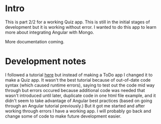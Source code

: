# Intro
This is part 2/2 for a working Quiz app. This is still in the initial stages of development but it is working without error.
I wanted to do this app to learn more about integrating Angular with Mongo.

More documentation coming.

# Development notes
I followed a tutorial [here](https://medium.com/@nomanbinhussein/mean-app-tutorial-with-angular-4-part-2-4250522c845) but instead of making a ToDo app I changed it to make a Quiz app. It wasn't the best tutorial because of out-of-date code syntax (which caused runtime errors), saying to test out the code mid way through but errors occured because additional code was needed that wasn't introduced until later, duplicate code in one html file example, and it didn't seem to take advantage of Angular best practices (based on going through an Angular tutorial previously.) But it got me started and after working through errors I have a working app. I will probably go back and change some of code to make future development easier. 


